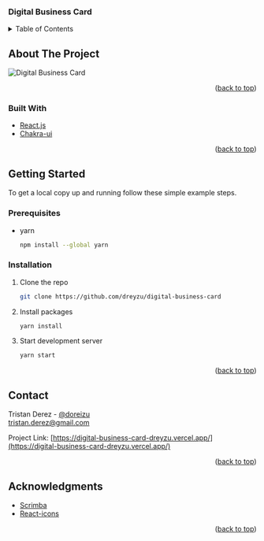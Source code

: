 ### Digital Business Card

<div id="top"></div>

<!-- TABLE OF CONTENTS -->
<details>
  <summary>Table of Contents</summary>
  <ol>
    <li>
      <a href="#about-the-project">About The Project</a>
      <ul>
        <li><a href="#built-with">Built With</a></li>
      </ul>
    </li>
    <li>
      <a href="#getting-started">Getting Started</a>
      <ul>
        <li><a href="#prerequisites">Prerequisites</a></li>
        <li><a href="#installation">Installation</a></li>
      </ul>
    </li>
    <li><a href="#contact">Contact</a></li>
    <li><a href="#acknowledgments">Acknowledgments</a></li>
  </ol>
</details>

<!-- ABOUT THE PROJECT -->

## About The Project

![Digital Business Card](https://i.ibb.co/wrzNkHN/Digital-business-card.png)

<p align="right">(<a href="#top">back to top</a>)</p>

### Built With

- [React.js](https://reactjs.org/)
- [Chakra-ui](https://chakra-ui.com/)

<p align="right">(<a href="#top">back to top</a>)</p>

<!-- GETTING STARTED -->

## Getting Started

To get a local copy up and running follow these simple example steps.

### Prerequisites

- yarn
  ```sh
  npm install --global yarn
  ```

### Installation

1. Clone the repo

   ```sh
   git clone https://github.com/dreyzu/digital-business-card
   ```

2. Install packages

   ```sh
   yarn install
   ```

3. Start development server

   ```sh
   yarn start
   ```

<p align="right">(<a href="#top">back to top</a>)</p>

<!-- CONTACT -->

## Contact

Tristan Derez - [@doreizu](https://twitter.com/doreizu) <br/>
tristan.derez@gmail.com

Project Link: [https://digital-business-card-dreyzu.vercel.app/](https://digital-business-card-dreyzu.vercel.app/)

<p align="right">(<a href="#top">back to top</a>)</p>

<!-- ACKNOWLEDGMENTS -->

## Acknowledgments

- [Scrimba](https://scrimba.com/learn/learnreact/section-1-solo-project-coce646e88eea46f91af43ca4)
- [React-icons](https://react-icons.github.io/react-icons/)

<p align="right">(<a href="#top">back to top</a>)</p>
